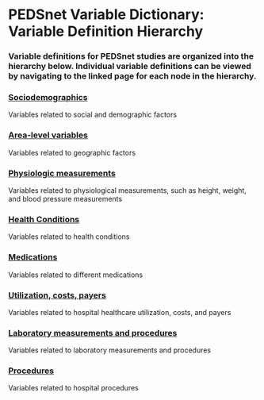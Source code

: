 # PEDSnet Variable Dictionary: Variable Definition Hierarchy 

### Variable definitions for PEDSnet studies are organized into the hierarchy below. Individual variable definitions can be viewed by navigating to the linked page for each node in the hierarchy.

### [Sociodemographics](./sociodemographics.md)
  Variables related to social and demographic factors
  
### [Area-level variables](./area_level_variables.md)
  Variables related to geographic factors 
  
### [Physiologic measurements](./physiologic_measurements.md)
  Variables related to physiological measurements, such as height, weight, and blood pressure measurements 
 
### [Health Conditions](./health_conditions.md)
  Variables related to health conditions 
  
### [Medications](./medications.md)
  Variables related to different medications 
  
### [Utilization, costs, payers](./utilization.md)
  Variables related to hospital healthcare utilization, costs, and payers 
  
### [Laboratory measurements and procedures](./laboratories.md)
  Variables related to laboratory measurements and procedures
  
### [Procedures](./procedures.md)
  Variables related to hospital procedures
  
